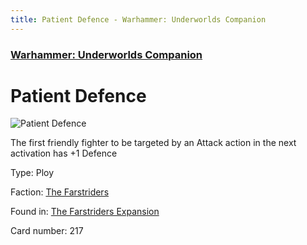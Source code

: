 ```yaml
---
title: Patient Defence - Warhammer: Underworlds Companion
---
```


### [Warhammer: Underworlds Companion](https://guidokessels.github.io/wh-underworlds)

  

# Patient Defence

![Patient Defence](https://warhammerunderworlds.com/wp-content/uploads/sites/6/2018/03/217_ENG.png)

The first friendly fighter to be targeted by an Attack action in the next activation has +1 Defence

Type: Ploy

Faction: [The Farstriders](https://guidokessels.github.io/wh-underworlds/factions/the-farstriders)

Found in: [The Farstriders Expansion](https://guidokessels.github.io/wh-underworlds/locations/the-farstriders-expansion)

Card number: 217
